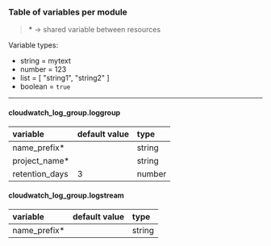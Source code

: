 ### Table of variables per module

> __*__ -> shared variable between resources

Variable types:
  - string  = mytext
  - number  = 123
  - list    = [ "string1", "string2" ]
  - boolean = `true`

---

#### cloudwatch_log_group.loggroup
| variable       | default value | type   |
|:-------------  |:------------- |:------ |
| name_prefix*   |               | string |
| project_name*  |               | string |
| retention_days | 3             | number |

#### cloudwatch_log_group.logstream
| variable     | default value | type   |
|:-------------|:------------- |:------ |
| name_prefix* |               | string |
